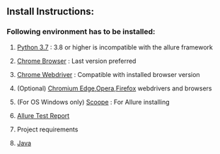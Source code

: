 ## Install Instructions:

### Following environment has to be installed:

1. [Python 3.7](https://www.python.org/downloads/) : 3.8 or higher is incompatible with the allure framework 

2. [Chrome Browser](https://www.google.com/intl/en/chrome/) : Last version preferred

3. [Chrome Webdriver](https://chromedriver.chromium.org/downloads) : Compatible with installed browser version

4. (Optional) [Chromium Edge](https://developer.microsoft.com/en-us/microsoft-edge/tools/webdriver/),[Opera](https://github.com/operasoftware/operachromiumdriver/releases),[Firefox](https://github.com/mozilla/geckodriver/releases) webdrivers and browsers 

5. (For OS Windows only) [Scoope](https://scoop.sh/) : For Allure installing

6. [Allure Test Report](http://allure.qatools.ru/)

7. Project requirements 

8. [Java](https://java.com/ru/download/)

